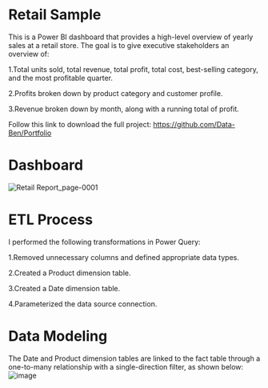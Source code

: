 # Retail Sample 
This is a Power BI dashboard that provides a high-level overview of yearly sales at a retail store. The goal is to give executive stakeholders an overview of:

 1.Total units sold, total revenue, total profit, total cost, best-selling category, and the most profitable quarter.
                    
2.Profits broken down by product category and customer profile.
                    
 3.Revenue broken down by month, along with a running total of profit.

 Follow this link to download the full project: https://github.com/Data-Ben/Portfolio

# Dashboard
![Retail Report_page-0001](https://github.com/user-attachments/assets/5ca4ec01-f60b-4f78-b4bc-9175a7d2d249)

# ETL Process
I performed the following transformations in Power Query:

1.Removed unnecessary columns and defined appropriate data types.

2.Created a Product dimension table.

3.Created a Date dimension table.

4.Parameterized the data source connection.

# Data Modeling
The Date and Product dimension tables are linked to the fact table through a one-to-many relationship with a single-direction filter, as shown below:
![image](https://github.com/user-attachments/assets/3ebc3122-a0ab-4959-8a44-b12f21a1719b)
